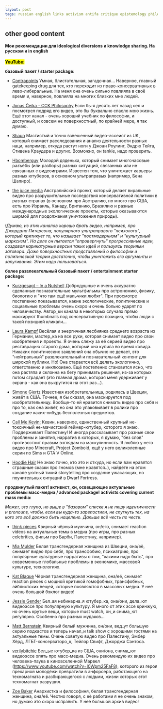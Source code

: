 ```yaml
---
layout: post
tags: russian english links activism antifa critique epistemology philosophy politics practices queer
---
```


## other good content

#### Мои рекомендации для ideological diversions и knowledge sharing. На русском и in english

<mark>**YouTube:**</mark>

**базовый пакет / starter package:**

- [Contrapoints](https://www.youtube.com/@ContraPoints)
Умная, блистательная, загадочная... Наверное, главный gatekeeping drug для тех, кто переходит из право-консервативных в лево-либеральные. На меня она очень сильно повлияла в своё время и, наверное, повлияла на многих близких мне людей.

- [Jonas Čeika - CCK Philosophy](https://www.youtube.com/@jonasceikaCCK)
Если бы я десять лет назад сел и посмотрел подряд его видео, это бы буквально спасло мою жизнь. Ещё этот канал - очень хороший учебник по философии, и доступный, и совсем не поверхностный, по крайней мере, я так думаю.

- [Shaun](https://www.youtube.com/@Shaun_vids)
Мастистый и точно взвешенный видео-эссеист из UK, который снимает расследования и анализ деятельности разных наци, например, откуда растут ноги у Джоан Роулинг, Эндрю Тейта, Стивена Краудера и других. Возможно, он tankie, надо проверить.

- [Hbomberguy](https://www.youtube.com/@hbomberguy)
Молодой дяденька, который снимает многочасовые разъёбы (или разборы) разных ситуаций, связанных или не связанных с видеоиграми. Известен тем, что уничтожает карьеры разных ютуберов, в основном ультраправых (например, Бена Шапиро).

- [the juice media](https://www.youtube.com/@thejuicemedia)
Австралийский проект, который делает виральные видео про разрушительные последствия консервативной политики в разных странах  (в основном про Австралию, но много про США, есть про Израиль, Канаду, Британию, Бразилию и разные международные экологические проекты, которые оказываются ширмой для продолжения уничтожения природы).

*!Думаю, из этих каналов хорошо брать видео, например, про Джордана Питерсона, популярного ультраправого "психолога", который критикует то, что называет "постмодернизм" и "культурный марксизм". На деле он пытается "опровергнуть" прогрессивные идеи, создавая карикатурные версии таких идей и пользуясь теориями заговора. Даже поверхностных представлений о философии и политической теории достаточно, чтобы уничтожить его аргументы и запугивания. Этим надо пользоваться.*


**более развлекательный базовый пакет / entertainment starter package:**

- [Kurzgesagt – In a Nutshell](https://www.youtube.com/@kurzgesagt)
Добродушные и очень аккуратно сделанные познавательные мультфильмы про астрономию, физику, биологию и "что там ещё мальчики любят". При просмотре постепенно показывается, какие экологические, политические и социальные проблемы очень скоро и очень больно ударят по человечеству. Автор_ки канала в некоторых случаях прямо маскируют thumbnails под консервативную позицию, чтобы люди с такой позицией кликали... 

- [Laura Kampf](https://www.youtube.com/@laurakampf)
Весёлая и энергичная лесбиянка среднего возраста из Германии, мастер_ка на все руки, которая снимает видео про свои изобретения и проекты. Я очень слежу за её серией видео про реставрацию старого дома, который она купила во время ковида. Никаких политических заявлений она обычно не делает, это "нейтральный" развлекательный и познавательный контент для широкой публики. Но! Она старается всё делать экологично, ответственно и инклюзивно. Ещё постепенно становится ясно, что она растяпа и склонна на бегу принимать решения, из-за которых потом страдает (это главная драма, которая меня удерживает у экрана - как она выкрутится на этот раз...).

- [Simone Giertz](https://www.youtube.com/@simonegiertz)
Известная изобретательница, родилась в Швеции, живёт в США. Точнее, я бы сказал, она маскируется под изобретательницу. Вообще-то ей нравится снимать видео про себя и про то, как она живёт, но она это упаковывает в ролики про создание каких-нибудь бесполезных предметов. 

- [Call Me Kevin:](https://www.youtube.com/@CallMeKevin)
Кевин, наверное, единственный крупный не-токсичный не-мачистский геймер-ютубер, которого я знаю. Поддерживает Палестину! И иногда рассказывает про разные свои проблемы и занятия, нарратив в которых, я думаю, "без слов" противостоит правым взглядам на маскулинность. Я люблю у него видео про Minecraft, Project Zomboid, ещё у него великолепные серии по Sims и GTA V Online.

- [Hoodie Hair](https://www.youtube.com/@hoodiehair)
Не знаю точно, кто это и откуда, но если вам нравятся страшные сказки про гномов (мне нравятся..), найдёте на этом канале уютный тихий storytelling про создание ужасающих, но поучительных ситуаций в Dwarf Fortress. 


**продвинутый пакет! активист_ки, освещающие актуальные проблемы масс-медиа / advanced package! activists covering current mass media:**

*Может, это глупо, но выше в "базовом" списке я не пишу идентичности и pronouns, чтобы, если вы куда-то зарепостили, не спугнуть тех, на кого это всё должно быть нацелено. Дальше всё честь по чести.*

- [think pieces](https://www.youtube.com/@thinkpieces.mp4/videos)
Квирный чёрный мужчина, он/его, снимает reaction videos на актуальные темы в медиа (про игры, про разных celebrities, фильм про Барби, Палестину, например).

- [Mia Mulder](https://www.youtube.com/@MiaMulder)
Белая трансгендерная женщина из Швеции, она/её, снимает видео про себя, про трансфобию, психиатрию, про популярные культурные нарративы о том, "какими надо быть", про современные глобальные проблемы в экономике, массовой культуре, технологиях.

- [Kat Blaque](https://www.youtube.com/@KatBlaque/videos)
Чёрная трансгендерная женщина, она/её, снимает reaction pieces с мощной критикой гомофобных, трансфобных, эйблистских вещей, которые появляются в массовых медиа. У неё очень большой бэклог видео! 

- [Jessie Gender](https://www.youtube.com/@JessieGender1)
Бел_ая небинарна_я ютубер_ка, она/они, дела_ют видеоэссе про популярную культуру. Я много от этих эссе кринжую, но очень крутые вещи, которые must watch, он_и снима_ют регулярно. Особенно про разных мудаков...

- [Matt Bernstein](https://www.youtube.com/@MattBernstein1)
Квирный белый мужчина, он/они, вед_ут большую серию подкастов и теперь начал_и talk show с хорошими гостями на актуальные темы. Очень советую видео про Палестину, Эмбер Хёрд, ЛГБТ-консерваторо_к, Тейлор Свифт, Джорджа Сантоса.

- [verilybitchie](https://www.youtube.com/@verilybitchie/videos)
Бел_ые ютубер_ка из США, они/она, снима_ют видеоэссе опять про масс-медиа. Очень рекомендую их видео про человека-паука в киновселенной Марвел (https://www.youtube.com/watch?v=I0Wpm25FaF8), которого из героя прекарной молодёжи превратили в энфорсера, работающего на техномагната и разбирающегося с людьми, жизни которых этот техномагнат разрушил.

- [Zoe Baker](https://www.youtube.com/@anarchozoe/videos)
Анархистка и философиня, белая трансгендерная женщина, она/её. Честно говоря, с её работами я не очень знаком, но думаю это скоро исправить. У неё большой архив видео! 
